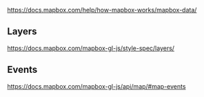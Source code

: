 https://docs.mapbox.com/help/how-mapbox-works/mapbox-data/

## Layers
https://docs.mapbox.com/mapbox-gl-js/style-spec/layers/

## Events
https://docs.mapbox.com/mapbox-gl-js/api/map/#map-events
